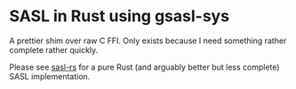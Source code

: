 # SASL in Rust using gsasl-sys

A prettier shim over raw C FFI.
Only exists because I need something rather complete rather quickly.

Please see [sasl-rs](https://gitlab.com/lumi/sasl-rs) for a pure Rust (and arguably better but less complete) SASL implementation.
